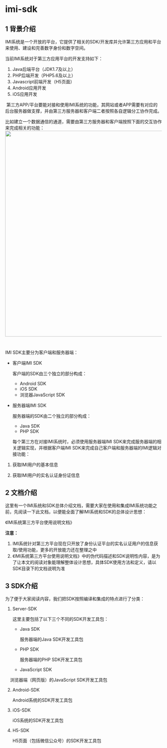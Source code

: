 # imi-sdk
## 1 背景介绍

  IMI系统是一个开放的平台，它提供了相关的SDK/开发库并允许第三方应用和平台来使用、建设和完善数字身份和数字空间。



  当前IMI系统对于第三方应用平台的开发支持如下：

1. Java后端平台（JDK1.7及以上）
2. PHP后端开发（PHP5.6及以上）
3. Javascript前端开发（H5页面）
4. Android应用开发
5. iOS应用开发

  第三方APP/平台要能对接和使用IMI系统的功能，其网站或者APP需要有对应的后台服务器做支撑，并由第三方服务器和客户端二者按照各自逻辑分工协作完成。  
     
  比如建立一个数据通信的通道，需要由第三方服务器和客户端按照下面的交互协作来完成相关的功能：  
  <img src="https://github.com/imiapp/imi-sdk/blob/master/setup_channel.png" width="660" />  

##### 

  IMI SDK主要分为客户端和服务器端：

- 客户端IMI SDK

  客户端的SDK由三个独立的部分构成：

  - Android SDK
  - iOS SDK
  - 浏览器JavaScript SDK

- 服务器端IMI SDK

  服务器端的SDK由二个独立的部分构成：

  - Java SDK
  - PHP SDK



  每个第三方在对接IMI系统时，必须使用服务器端IMI SDK来完成服务器端的相关逻辑实现，并根据客户端IMI SDK来完成自己客户端和服务器端的IMI逻辑对接功能：

1. 获取IMI用户的基本信息

2. 获取IMI用户的实名认证身份证信息



## 2 文档介绍

  这里有一个IMI系统和SDK总体介绍文档，需要大家在使用和集成IMI系统功能之前，先阅读一下此文档，以便能全面了解IMI系统和SDK的总体设计思想：

  《IMI系统第三方平台使用说明文档》



**注意：**

1. IMI系统针对第三方平台现在只开放了身份认证平台的实名认证用户的信息获取/使用功能，更多的开放能力还在整理之中
2. 《IMI系统第三方平台使用说明文档》中的伪代码描述和SDK说明性内容，是为了让本文的阅读对象能理解整体设计思想，具体SDK使用方法和定义，请以SDK目录下的文档说明为准



## 3 SDK介绍

  为了便于大家阅读内容，我们把SDK按照编译和集成的特点进行了分类：

1. Server-SDK

   这里主要包括了以下三个不同的SDK开发工具包：

   - Java SDK

     服务器端的Java SDK开发工具包

   - PHP SDK

     服务器端的PHP SDK开发工具包

   - JavaScript SDK

     浏览器端（网页版）的JavaScript SDK开发工具包

2. Android-SDK

   Android系统的SDK开发工具包

3. iOS-SDK

   iOS系统的SDK开发工具包
   
4. H5-SDK
  
   H5页面（包括微信公众号）的SDK开发工具包
